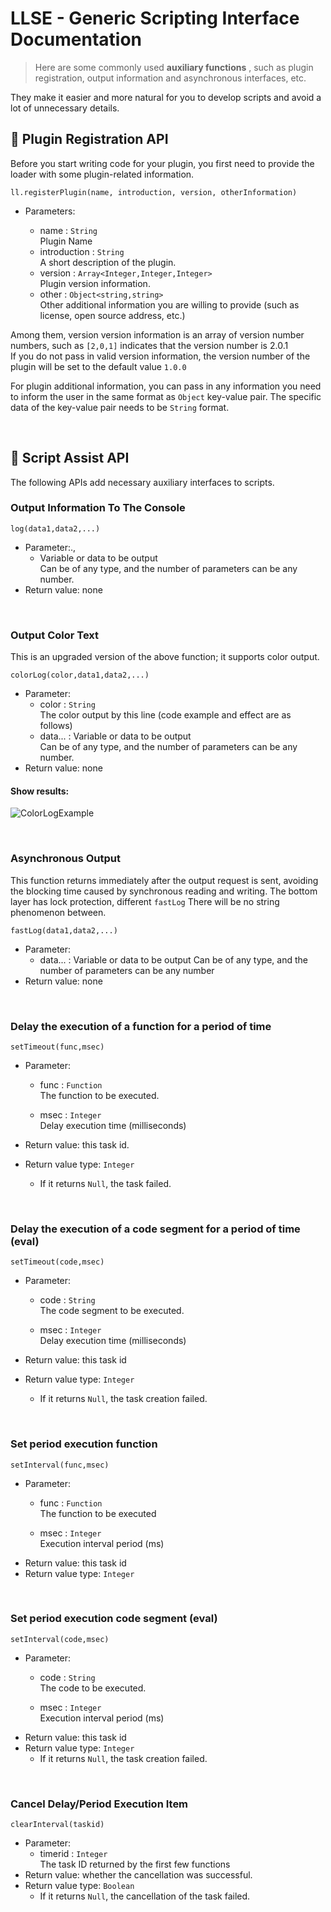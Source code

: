 # LLSE - Generic Scripting Interface Documentation

> Here are some commonly used **auxiliary functions** , such as plugin registration, output information and asynchronous interfaces, etc.

They make it easier and more natural for you to develop scripts and avoid a lot of unnecessary details.

## 🎯 Plugin Registration API 

Before you start writing code for your plugin, you first need to provide the loader with some plugin-related information.

`ll.registerPlugin(name, introduction, version, otherInformation)`

- Parameters: 

  - name : `String`  
    Plugin Name
  - introduction : `String`  
    A short description of the plugin.
  - version : `Array<Integer,Integer,Integer>`  
    Plugin version information.
  - other : `Object<string,string>`  
    Other additional information you are willing to provide (such as license, open source address, etc.)

Among them, version version information is an array of version number numbers, such as `[2,0,1]` indicates that the version number is 2.0.1  
If you do not pass in valid version information, the version number of the plugin will be set to the default value `1.0.0`

For plugin additional information, you can pass in any information you need to inform the user in the same format as `Object` key-value pair. The specific data of the key-value pair needs to be `String` format.

<br>

## 💼 Script Assist API

The following APIs add necessary auxiliary interfaces to scripts.

### Output Information To The Console

`log(data1,data2,...)`  

- Parameter:.,
  - Variable or data to be output  
    Can be of any type, and the number of parameters can be any number.
- Return value: none

<br>

### Output Color Text

This is an upgraded version of the above function; it supports color output.

`colorLog(color,data1,data2,...)`

- Parameter: 
  - color : `String`  
    The color output by this line (code example and effect are as follows)
  - data... : 
     Variable or data to be output  
    Can be of any type, and the number of parameters can be any number.
- Return value: none   

#### Show results: 

![ColorLogExample](/en_US/ScriptHelp.assets/colorLog.png)

<br>

### Asynchronous Output

This function returns immediately after the output request is sent, avoiding the blocking time caused by synchronous reading and writing.
The bottom layer has lock protection, different `fastLog` There will be no string phenomenon between.

`fastLog(data1,data2,...)`

- Parameter: 
  - data... : 
    Variable or data to be output
    Can be of any type, and the number of parameters can be any number 
- Return value: none 

<br>

### Delay the execution of a function for a period of time 

`setTimeout(func,msec)`

- Parameter: 

  - func : `Function`  
    The function to be executed.

  - msec : `Integer`  
    Delay execution time (milliseconds)
- Return value: this task id.
- Return value type: `Integer`
  - If it returns `Null`, the task failed.

<br>

### Delay the execution of a code segment for a period of time (eval)

`setTimeout(code,msec)`

- Parameter: 

  - code : `String`  
    The code segment to be executed.

  - msec : `Integer`  
    Delay execution time (milliseconds) 
- Return value: this task id 
- Return value type: `Integer`
  - If it returns `Null`, the task creation failed.

<br>

### Set period execution function

`setInterval(func,msec)`

- Parameter: 
  - func : `Function`  
    The function to be executed

  - msec : `Integer`  
    Execution interval period (ms)
- Return value: this task id
- Return value type:  `Integer`

<br>

### Set period execution code segment (eval)

`setInterval(code,msec)`

- Parameter: 
  - code : `String`  
    The code to be executed.

  - msec : `Integer`  
    Execution interval period (ms) 
- Return value: this task id 
- Return value type:  `Integer`
  - If it returns `Null`, the task creation failed.

<br>

### Cancel Delay/Period Execution Item 

`clearInterval(taskid)`

- Parameter: 
  - timerid : `Integer`  
    The task ID returned by the first few functions
- Return value: whether the cancellation was successful.
- Return value type:  `Boolean`
  - If it returns `Null`, the cancellation of the task failed.

<br>